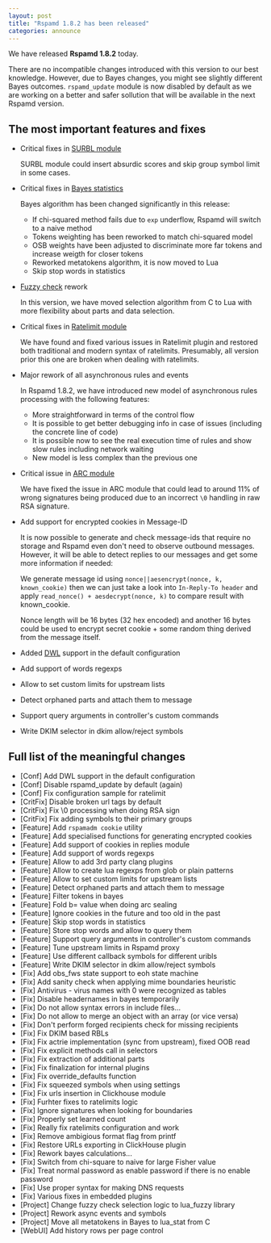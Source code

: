 ```yaml
---
layout: post
title: "Rspamd 1.8.2 has been released"
categories: announce
---
```


We have released **Rspamd 1.8.2** today.

There are no incompatible changes introduced with this version to our best knowledge. However, due to Bayes changes, you might see slightly different Bayes outcomes. `rspamd_update` module is now disabled by default as we are working on a better and safer sollution that will be available in the next Rspamd version.

## The most important features and fixes

* Critical fixes in [SURBL module](https://rspamd.com/doc/modules/surbl.html)

    SURBL module could insert absurdic scores and skip group symbol limit in some cases.

* Critical fixes in [Bayes statistics](https://rspamd.com/doc/configuration/statistic.html)

    Bayes algorithm has been changed significantly in this release:

    - If chi-squared method fails due to `exp` underflow, Rspamd will switch to a naive method
    - Tokens weighting has been reworked to match chi-squared model
    - OSB weights have been adjusted to discriminate more far tokens and increase weigth for closer tokens
    - Reworked metatokens algorithm, it is now moved to Lua
    - Skip stop words in statistics

* [Fuzzy check](https://rspamd.com/doc/modules/fuzzy_check.html) rework

    In this version, we have moved selection algorithm from C to Lua with more flexibility about parts and data selection.

* Critical fixes in [Ratelimit module](https://rspamd.com/doc/modules/ratelimit.html)

    We have found and fixed various issues in Ratelimit plugin and restored both traditional and modern syntax of ratelimits. Presumably, all version prior this one are broken when dealing with ratelimits. 

* Major rework of all asynchronous rules and events

    In Rspamd 1.8.2, we have introduced new model of asynchronous rules processing with the following features:

    - More straightforward in terms of the control flow
    - It is possible to get better debugging info in case of issues (including the concrete line of code)
    - It is possible now to see the real execution time of rules and show slow rules including network waiting
    - New model is less complex than the previous one

* Critical issue in [ARC module](https://rspamd.com/doc/modules/arc.html)

    We have fixed the issue in ARC module that could lead to around 11% of wrong signatures being produced due to an incorrect `\0` handling in raw RSA signature.

* Add support for encrypted cookies in Message-ID

    It is now possible to generate and check message-ids that require no storage
    and Rspamd even don't need to observe outbound messages. However, it
    will be able to detect replies to our messages and get some more
    information if needed:

    We generate message id using `nonce||aesencrypt(nonce, k, known_cookie)`
    then we can just take a look into `In-Reply-To header` and apply
    `read_nonce() + aesdecrypt(nonce, k)` to compare result with
    known_cookie.

    Nonce length will be 16 bytes (32 hex encoded) and another 16 bytes
    could be used to encrypt secret cookie + some random thing derived from
    the message itself.

* Added [DWL](https://www.dnswl.org/?p=311) support in the default configuration
* Add support of words regexps
* Allow to set custom limits for upstream lists
* Detect orphaned parts and attach them to message
* Support query arguments in controller's custom commands
* Write DKIM selector in dkim allow/reject symbols

## Full list of the meaningful changes

* [Conf] Add DWL support in the default configuration
* [Conf] Disable rspamd_update by default (again)
* [Conf] Fix configuration sample for ratelimit
* [CritFix] Disable broken url tags by default
* [CritFix] Fix \0 processing when doing RSA sign
* [CritFix] Fix adding symbols to their primary groups
* [Feature] Add `rspamadm cookie` utility
* [Feature] Add specialised functions for generating encrypted cookies
* [Feature] Add support of cookies in replies module
* [Feature] Add support of words regexps
* [Feature] Allow to add 3rd party clang plugins
* [Feature] Allow to create lua regexps from glob or plain patterns
* [Feature] Allow to set custom limits for upstream lists
* [Feature] Detect orphaned parts and attach them to message
* [Feature] Filter tokens in bayes
* [Feature] Fold b= value when doing arc sealing
* [Feature] Ignore cookies in the future and too old in the past
* [Feature] Skip stop words in statistics
* [Feature] Store stop words and allow to query them
* [Feature] Support query arguments in controller's custom commands
* [Feature] Tune upstream limits in Rspamd proxy
* [Feature] Use different callback symbols for different uribls
* [Feature] Write DKIM selector in dkim allow/reject symbols
* [Fix] Add obs_fws state support to eoh state machine
* [Fix] Add sanity check when applying mime boundaries heuristic
* [Fix] Antivirus - virus names with 0 were recognized as tables
* [Fix] Disable headernames in bayes temporarily
* [Fix] Do not allow syntax errors in include files...
* [Fix] Do not allow to merge an object with an array (or vice versa)
* [Fix] Don't perform forged recipients check for missing recipients
* [Fix] Fix DKIM based RBLs
* [Fix] Fix actrie implementation (sync from upstream), fixed OOB read
* [Fix] Fix explicit methods call in selectors
* [Fix] Fix extraction of additional parts
* [Fix] Fix finalization for internal plugins
* [Fix] Fix override_defaults function
* [Fix] Fix squeezed symbols when using settings
* [Fix] Fix urls insertion in Clickhouse module
* [Fix] Furhter fixes to ratelimits logic
* [Fix] Ignore signatures when looking for boundaries
* [Fix] Properly set learned count
* [Fix] Really fix ratelimits configuration and work
* [Fix] Remove ambigious format flag from printf
* [Fix] Restore URLs exporting in ClickHouse plugin
* [Fix] Rework bayes calculations...
* [Fix] Switch from chi-square to naive for large Fisher value
* [Fix] Treat normal password as enable password if there is no enable password
* [Fix] Use proper syntax for making DNS requests
* [Fix] Various fixes in embedded plugins
* [Project] Change fuzzy check selection logic to lua_fuzzy library
* [Project] Rework async events and symbols
* [Project] Move all metatokens in Bayes to lua_stat from C
* [WebUI] Add history rows per page control